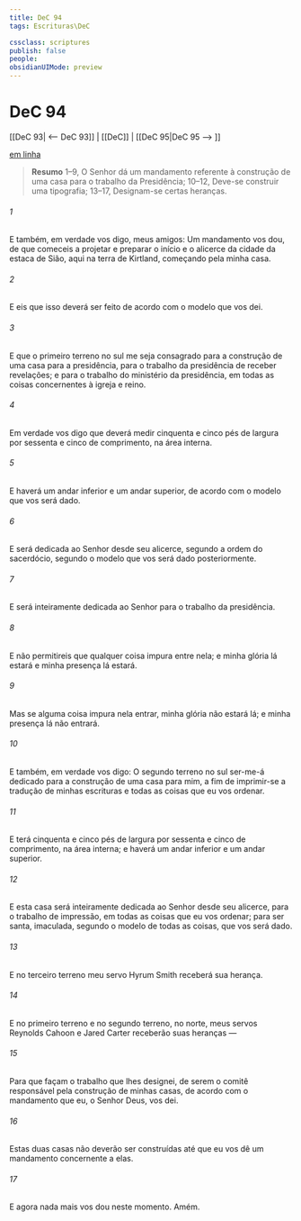 ```yaml
---
title: DeC 94
tags: Escrituras\DeC

cssclass: scriptures
publish: false
people:
obsidianUIMode: preview
---
```


# DeC 94
[[DeC 93| <-- DeC 93]] | [[DeC]] | [[DeC 95|DeC 95 --> ]]

[em linha](https://churchofjesuschrist.org/study/scriptures/dc-testament/dc/94?lang=por)

> __Resumo__
1–9, O Senhor dá um mandamento referente à construção de uma casa para o trabalho da Presidência; 10–12, Deve-se construir uma tipografia; 13–17, Designam-se certas heranças.

###### 1 
E também, em verdade vos digo, meus amigos: Um mandamento vos dou, de que comeceis a projetar e preparar o início e o alicerce da cidade da estaca de Sião, aqui na terra de Kirtland, começando pela minha casa.

###### 2 
E eis que isso deverá ser feito de acordo com o modelo que vos dei.

###### 3 
E que o primeiro terreno no sul me seja consagrado para a construção de uma casa para a presidência, para o trabalho da presidência de receber revelações; e para o trabalho do ministério da presidência, em todas as coisas concernentes à igreja e reino.

###### 4 
Em verdade vos digo que deverá medir cinquenta e cinco pés de largura por sessenta e cinco de comprimento, na área interna.

###### 5 
E haverá um andar inferior e um andar superior, de acordo com o modelo que vos será dado.

###### 6 
E será dedicada ao Senhor desde seu alicerce, segundo a ordem do sacerdócio, segundo o modelo que vos será dado posteriormente.

###### 7 
E será inteiramente dedicada ao Senhor para o trabalho da presidência.

###### 8 
E não permitireis que qualquer coisa impura entre nela; e minha glória lá estará e minha presença lá estará.

###### 9 
Mas se alguma coisa impura nela entrar, minha glória não estará lá; e minha presença lá não entrará.

###### 10 
E também, em verdade vos digo: O segundo terreno no sul ser-me-á dedicado para a construção de uma casa para mim, a fim de imprimir-se a tradução de minhas escrituras e todas as coisas que eu vos ordenar.

###### 11 
E terá cinquenta e cinco pés de largura por sessenta e cinco de comprimento, na área interna; e haverá um andar inferior e um andar superior.

###### 12 
E esta casa será inteiramente dedicada ao Senhor desde seu alicerce, para o trabalho de impressão, em todas as coisas que eu vos ordenar; para ser santa, imaculada, segundo o modelo de todas as coisas, que vos será dado.

###### 13 
E no terceiro terreno meu servo Hyrum Smith receberá sua herança.

###### 14 
E no primeiro terreno e no segundo terreno, no norte, meus servos Reynolds Cahoon e Jared Carter receberão suas heranças —

###### 15 
Para que façam o trabalho que lhes designei, de serem o comitê responsável pela construção de minhas casas, de acordo com o mandamento que eu, o Senhor Deus, vos dei.

###### 16 
Estas duas casas não deverão ser construídas até que eu vos dê um mandamento concernente a elas.

###### 17 
E agora nada mais vos dou neste momento. Amém.

